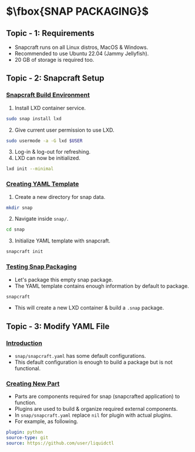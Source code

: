 # $\fbox{SNAP PACKAGING}$





## **Topic - 1: Requirements**

- Snapcraft runs on all Linux distros, MacOS & Windows.
- Recommended to use Ubuntu 22.04 (Jammy Jellyfish).
- 20 GB of storage is required too.



## **Topic - 2: Snapcraft Setup**

### <u>Snapcraft Build Environment</u>

1. Install LXD container service.

```sh
sudo snap install lxd
```

2. Give current user permission to use LXD.

```sh
sudo usermode -a -G lxd $USER
```

3. Log-in & log-out for refreshing.
4. LXD can now be initialized.

```sh
lxd init --minimal
```


### <u>Creating YAML Template</u>

1. Create a new directory for snap data.

```sh
mkdir snap
```

2. Navigate inside `snap/`.

```sh
cd snap
```

3. Initialize YAML template with snapcraft.

```sh
snapcraft init
```


### <u>Testing Snap Packaging</u>

- Let's package this empty snap package.
- The YAML template contains enough information by default to package.

```sh
snapcraft
```

- This will create a new LXD container & build a `.snap` package.



## **Topic - 3: Modify YAML File**

### <u>Introduction</u>

- `snap/snapcraft.yaml` has some default configurations.
- This default configuration is enough to build a package but is not functional.


### <u>Creating New Part</u>

- Parts are components required for snap (snapcrafted application) to function.
- Plugins are used to build & organize required external components.
- In `snap/snapcraft.yaml` replace `nil` for plugin with actual plugins.
- For example, as following.

```yaml
plugin: python
source-type: git
source: https://github.com/user/liquidctl
```
